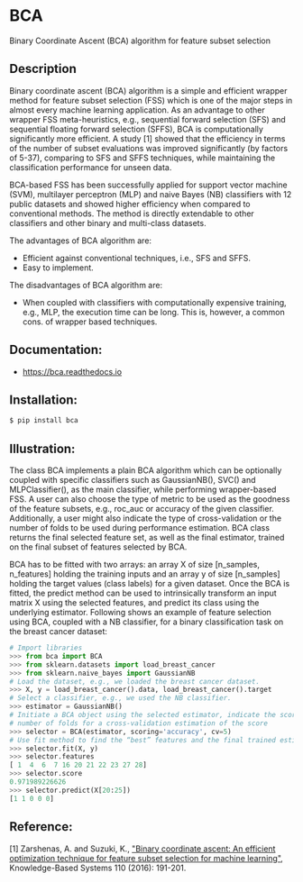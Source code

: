 # BCA
Binary Coordinate Ascent (BCA) algorithm for feature subset selection

## Description
Binary coordinate ascent (BCA) algorithm is a simple and efficient wrapper method for feature subset selection (FSS) which is one of the major steps in almost every machine learning application. As an advantage to other wrapper FSS meta-heuristics, e.g., sequential forward selection (SFS) and sequential floating forward selection (SFFS), BCA is computationally significantly more efficient. A study [1] showed that the efficiency in terms of the number of subset evaluations was improved significantly (by factors of 5-37), comparing to SFS and SFFS techniques, while maintaining the classification performance for unseen data.

BCA-based FSS has been successfully applied for support vector machine (SVM), multilayer perceptron (MLP) and naive Bayes (NB) classifiers with 12 public datasets and showed higher efficiency when compared to conventional methods. The method is directly extendable to other classifiers and other binary and multi-class datasets.

The advantages of BCA algorithm are:
- Efficient against conventional techniques, i.e., SFS and SFFS.
- Easy to implement.

The disadvantages of BCA algorithm are:
- When coupled with classifiers with computationally expensive training, e.g., MLP, the execution time can be long. This is, however, a common cons. of wrapper based techniques. 

## Documentation:

- https://bca.readthedocs.io

## Installation:

```bash
$ pip install bca
```

## Illustration:

The class BCA implements a plain BCA algorithm which can be optionally coupled with specific classifiers such as GaussianNB(), SVC() and MLPClassifier(), as the main classifier, while performing wrapper-based FSS. A user can also choose the type of metric to be used as the goodness of the feature subsets, e.g., roc_auc or accuracy of the given classifier. Additionally, a user might also indicate the type of cross-validation or the number of folds to be used during performance estimation. BCA class returns the final selected feature set, as well as the final estimator, trained on the final subset of features selected by BCA.

BCA has to be fitted with two arrays: an array X of size [n_samples, n_features] holding the training inputs and an array y of size [n_samples] holding the target values (class labels) for a given dataset. Once the BCA is fitted, the predict method can be used to intrinsically transform an input matrix X using the selected features, and predict its class using the underlying estimator. Following shows an example of feature selection using BCA, coupled with a NB classifier, for a binary classification task on the breast cancer dataset:

```python
# Import libraries 
>>> from bca import BCA
>>> from sklearn.datasets import load_breast_cancer
>>> from sklearn.naive_bayes import GaussianNB
# Load the dataset, e.g., we loaded the breast cancer dataset.
>>> X, y = load_breast_cancer().data, load_breast_cancer().target
# Select a classifier, e.g., we used the NB classifier. 
>>> estimator = GaussianNB()
# Initiate a BCA object using the selected estimator, indicate the scoring metric and also the 
# number of folds for a cross-validation estimation of the score
>>> selector = BCA(estimator, scoring='accuracy', cv=5)
# Use fit method to find the “best” features and the final trained estimator
>>> selector.fit(X, y)
>>> selector.features
[ 1  4  6  7 16 20 21 22 23 27 28]
>>> selector.score
0.971989226626
>>> selector.predict(X[20:25])
[1 1 0 0 0]
```

## Reference:
[1] Zarshenas, A. and Suzuki, K., ["Binary coordinate ascent: An efficient optimization technique for feature subset selection for machine learning"](http://www.ece.iit.edu/~ksuzuki/wp-content/uploads/2017/04/ZarshenasASuzukiK_BCAFeatureSelection_KnowledgeBSystems2016.pdf), Knowledge-Based Systems 110 (2016): 191-201.
 


